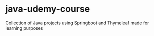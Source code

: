 # java-udemy-course
Collection of Java projects using Springboot and Thymeleaf made for learning purposes
